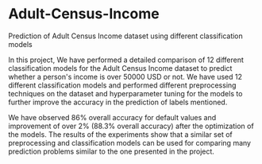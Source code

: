 # Adult-Census-Income
Prediction of Adult Census Income dataset using different classification models

In this project, We have performed a detailed comparison of 12 different classification models
for the Adult Census Income dataset to predict whether a person's income is over 50000 USD
or not. We have used 12 different classification models and performed different preprocessing
techniques on the dataset and hyperparameter tuning for the models to further improve the
accuracy in the prediction of labels mentioned.

We have observed 86% overall accuracy for default values and improvement of over 2% (88.3%
overall accuracy) after the optimization of the models. The results of the experiments show that
a similar set of preprocessing and classification models can be used for comparing many
prediction problems similar to the one presented in the project.
